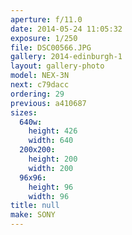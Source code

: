 ```yaml
---
aperture: f/11.0
date: 2014-05-24 11:05:32
exposure: 1/250
file: DSC00566.JPG
gallery: 2014-edinburgh-1
layout: gallery-photo
model: NEX-3N
next: c79dacc
ordering: 29
previous: a410687
sizes:
  640w:
    height: 426
    width: 640
  200x200:
    height: 200
    width: 200
  96x96:
    height: 96
    width: 96
title: null
make: SONY
---
```

